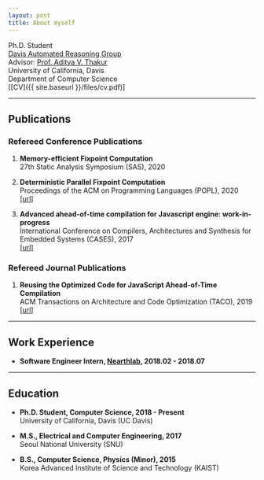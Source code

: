 ```yaml
---
layout: post
title: About myself
---
```


Ph.D. Student  
[Davis Automated Reasoning Group](https://95616ARG.github.io/)  
Advisor: [Prof. Aditya V. Thakur](https://thakur.cs.ucdavis.edu/)  
University of California, Davis  
Department of Computer Science  
[[CV]({{ site.baseurl }}/files/cv.pdf)]  

<!--Forging novel techniques, finding interesting applications.-->

----
## Publications

### Refereed Conference Publications
1. **Memory-efficient Fixpoint Computation**  
   27th Static Analysis Symposium (SAS), 2020  

2. **Deterministic Parallel Fixpoint Computation**  
   Proceedings of the ACM on Programming Languages (POPL), 2020  
   [[url](https://doi.org/10.1145/3371082)]

3. **Advanced ahead-of-time compilation for Javascript engine: work-in-progress**  
   International Conference on Compilers, Architectures and Synthesis for Embedded Systems (CASES), 2017  
   [[url](https://doi.org/10.1145/3125501.3125512)]

### Refereed Journal Publications
1. **Reusing the Optimized Code for JavaScript Ahead-of-Time Compilation**  
   ACM Transactions on Architecture and Code Optimization (TACO), 2019  
   [[url](https://doi.org/10.1145/3291056)]


----
## Work Experience

- **Software Engineer Intern, [Nearthlab](https://nearthlab.com), 2018.02 - 2018.07**

----
## Education

- **Ph.D. Student, Computer Science, 2018 - Present**  
  University of California, Davis (UC Davis)

- **M.S.,  Electrical and Computer Engineering, 2017**  
  Seoul National University (SNU)

- **B.S., Computer Science, Physics (Minor), 2015**  
  Korea Advanced Institute of Science and Technology (KAIST)
